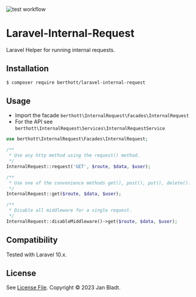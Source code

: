 ![test workflow](https://github.com/berthott/laravel-internal-request/actions/workflows/test.yml/badge.svg)

# Laravel-Internal-Request

Laravel Helper for running internal requests.

## Installation

```sh
$ composer require berthott/laravel-internal-request
```

## Usage

* Import the facade `berthott\InternalRequest\Facades\InternalRequest`
* For the API see `berthott\InternalRequest\Services\InternalRequestService`

```php
use berthott\InternalRequest\Facades\InternalRequest;

/**
 * Use any http method using the request() method.
 */
InternalRequest::request('GET', $route, $data, $user);

/**
 * Use one of the convenience methods get(), post(), put(), delete().
 */
InternalRequest::get($route, $data, $user);

/**
 * Disable all middleware for a single request.
 */
InternalRequest::disableMiddleware()->get($route, $data, $user);
```

## Compatibility

Tested with Laravel 10.x.

## License

See [License File](license.md). Copyright © 2023 Jan Bladt.